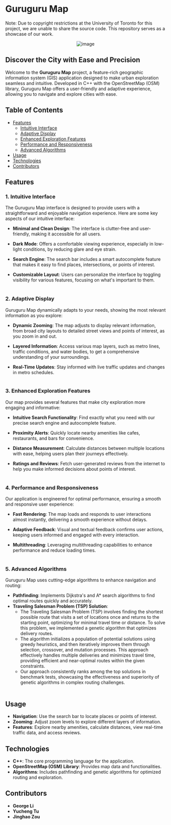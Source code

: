 # Guruguru Map
Note: Due to copyright restrictions at the University of Toronto for this project, we are unable to share the source code. This repository serves as a showcase of our work.
   <p align="center">
     <img src="https://github.com/user-attachments/assets/8dfcaa54-556e-4401-8669-38ff5d9d038e" alt="image"/>
   </p>
   
## Discover the City with Ease and Precision

Welcome to the **Guruguru Map** project, a feature-rich geographic information system (GIS) application designed to make urban exploration seamless and intuitive. Developed in C++ with the OpenStreetMap (OSM) library, Guruguru Map offers a user-friendly and adaptive experience, allowing you to navigate and explore cities with ease.

## Table of Contents

- [Features](#features)
  - [Intuitive Interface](#1-intuitive-interface)
  - [Adaptive Display](#2-adaptive-display)
  - [Enhanced Exploration Features](#3-enhanced-exploration-features)
  - [Performance and Responsiveness](#4-performance-and-responsiveness)
  - [Advanced Algorithms](#5-advanced-algorithms)
- [Usage](#usage)
- [Technologies](#technologies)
- [Contributors](#contributors)

## Features

### 1. Intuitive Interface

The Guruguru Map interface is designed to provide users with a straightforward and enjoyable navigation experience. Here are some key aspects of our intuitive interface:

- **Minimal and Clean Design**: The interface is clutter-free and user-friendly, making it accessible for all users.

- **Dark Mode**: Offers a comfortable viewing experience, especially in low-light conditions, by reducing glare and eye strain.

- **Search Engine**: The search bar includes a smart autocomplete feature that makes it easy to find places, intersections, or points of interest.

- **Customizable Layout**: Users can personalize the interface by toggling visibility for various features, focusing on what's important to them.<br><br>


### 2. Adaptive Display

Guruguru Map dynamically adapts to your needs, showing the most relevant information as you explore:

- **Dynamic Zooming**: The map adjusts to display relevant information, from broad city layouts to detailed street views and points of interest, as you zoom in and out.

- **Layered Information**: Access various map layers, such as metro lines, traffic conditions, and water bodies, to get a comprehensive understanding of your surroundings.

- **Real-Time Updates**: Stay informed with live traffic updates and changes in metro schedules.<br><br>


### 3. Enhanced Exploration Features

Our map provides several features that make city exploration more engaging and informative:

- **Intuitive Search Functionality**: Find exactly what you need with our precise search engine and autocomplete feature.

- **Proximity Alerts**: Quickly locate nearby amenities like cafes, restaurants, and bars for convenience.

- **Distance Measurement**: Calculate distances between multiple locations with ease, helping users plan their journeys effectively.

- **Ratings and Reviews**: Fetch user-generated reviews from the internet to help you make informed decisions about points of interest.<br><br>

 
### 4. Performance and Responsiveness

Our application is engineered for optimal performance, ensuring a smooth and responsive user experience:

- **Fast Rendering**: The map loads and responds to user interactions almost instantly, delivering a smooth experience without delays.

- **Adaptive Feedback**: Visual and textual feedback confirms user actions, keeping users informed and engaged with every interaction.

- **Multithreading**: Leveraging multithreading capabilities to enhance performance and reduce loading times.<br><br>

### 5. Advanced Algorithms

Guruguru Map uses cutting-edge algorithms to enhance navigation and routing:

- **Pathfinding**: Implements Dijkstra's and A* search algorithms to find optimal routes quickly and accurately.
- **Traveling Salesman Problem (TSP) Solution**:
    - The Traveling Salesman Problem (TSP) involves finding the shortest possible route that visits a set of locations once and returns to the starting point, optimizing for minimal travel time or distance. To solve this problem, we implemented a genetic algorithm that optimizes delivery routes.
    - The algorithm initializes a population of potential solutions using greedy heuristics, and then iteratively improves them through selection, crossover, and mutation processes. This approach effectively handles multiple deliveries and minimizes travel time, providing efficient and near-optimal routes within the given constraints.
    - Our approach consistently ranks among the top solutions in benchmark tests, showcasing the effectiveness and superiority of genetic algorithms in complex routing challenges.<br><br>

## Usage

- **Navigation**: Use the search bar to locate places or points of interest.
- **Zooming**: Adjust zoom levels to explore different layers of information.
- **Features**: Explore nearby amenities, calculate distances, view real-time traffic data, and access reviews.

## Technologies

- **C++**: The core programming language for the application.
- **OpenStreetMap (OSM) Library**: Provides map data and functionalities.
- **Algorithms**: Includes pathfinding and genetic algorithms for optimized routing and exploration.

## Contributors

- **George Li**
- **Yucheng Tu**
- **Jinghao Zou**
